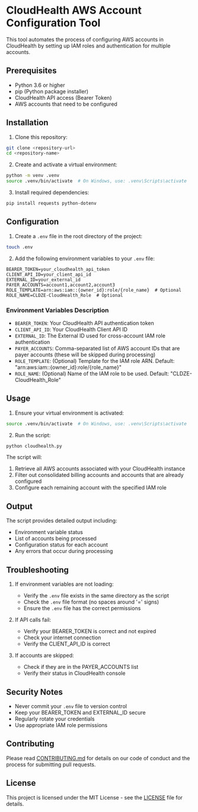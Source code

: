 # CloudHealth AWS Account Configuration Tool

This tool automates the process of configuring AWS accounts in CloudHealth by setting up IAM roles and authentication for multiple accounts.

## Prerequisites

- Python 3.6 or higher
- pip (Python package installer)
- CloudHealth API access (Bearer Token)
- AWS accounts that need to be configured

## Installation

1. Clone this repository:
```bash
git clone <repository-url>
cd <repository-name>
```

2. Create and activate a virtual environment:
```bash
python -m venv .venv
source .venv/bin/activate  # On Windows, use: .venv\Scripts\activate
```

3. Install required dependencies:
```bash
pip install requests python-dotenv
```

## Configuration

1. Create a `.env` file in the root directory of the project:
```bash
touch .env
```

2. Add the following environment variables to your `.env` file:
```
BEARER_TOKEN=your_cloudhealth_api_token
CLIENT_API_ID=your_client_api_id
EXTERNAL_ID=your_external_id
PAYER_ACCOUNTS=account1,account2,account3
ROLE_TEMPLATE=arn:aws:iam::{owner_id}:role/{role_name}  # Optional
ROLE_NAME=CLDZE-CloudHealth_Role  # Optional
```

### Environment Variables Description

- `BEARER_TOKEN`: Your CloudHealth API authentication token
- `CLIENT_API_ID`: Your CloudHealth Client API ID
- `EXTERNAL_ID`: The External ID used for cross-account IAM role authentication
- `PAYER_ACCOUNTS`: Comma-separated list of AWS account IDs that are payer accounts (these will be skipped during processing)
- `ROLE_TEMPLATE`: (Optional) Template for the IAM role ARN. Default: "arn:aws:iam::{owner_id}:role/{role_name}"
- `ROLE_NAME`: (Optional) Name of the IAM role to be used. Default: "CLDZE-CloudHealth_Role"

## Usage

1. Ensure your virtual environment is activated:
```bash
source .venv/bin/activate  # On Windows, use: .venv\Scripts\activate
```

2. Run the script:
```bash
python cloudhealth.py
```

The script will:
1. Retrieve all AWS accounts associated with your CloudHealth instance
2. Filter out consolidated billing accounts and accounts that are already configured
3. Configure each remaining account with the specified IAM role

## Output

The script provides detailed output including:
- Environment variable status
- List of accounts being processed
- Configuration status for each account
- Any errors that occur during processing

## Troubleshooting

1. If environment variables are not loading:
   - Verify the `.env` file exists in the same directory as the script
   - Check the `.env` file format (no spaces around '=' signs)
   - Ensure the `.env` file has the correct permissions

2. If API calls fail:
   - Verify your BEARER_TOKEN is correct and not expired
   - Check your internet connection
   - Verify the CLIENT_API_ID is correct

3. If accounts are skipped:
   - Check if they are in the PAYER_ACCOUNTS list
   - Verify their status in CloudHealth console

## Security Notes

- Never commit your `.env` file to version control
- Keep your BEARER_TOKEN and EXTERNAL_ID secure
- Regularly rotate your credentials
- Use appropriate IAM role permissions

## Contributing

Please read [CONTRIBUTING.md](CONTRIBUTING.md) for details on our code of conduct and the process for submitting pull requests.

## License

This project is licensed under the MIT License - see the [LICENSE](LICENSE) file for details. 